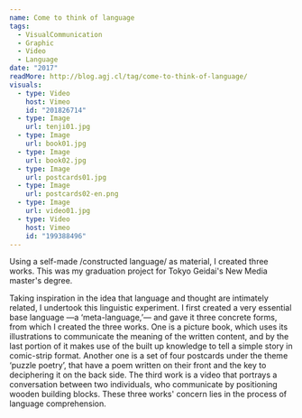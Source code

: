 ```yaml
---
name: Come to think of language
tags:
  - VisualCommunication
  - Graphic
  - Video
  - Language
date: "2017"
readMore: http://blog.agj.cl/tag/come-to-think-of-language/
visuals:
  - type: Video
    host: Vimeo
    id: "201826714"
  - type: Image
    url: tenji01.jpg
  - type: Image
    url: book01.jpg
  - type: Image
    url: book02.jpg
  - type: Image
    url: postcards01.jpg
  - type: Image
    url: postcards02-en.png
  - type: Image
    url: video01.jpg
  - type: Video
    host: Vimeo
    id: "199388496"
---
```



Using a self-made /constructed language/ as material, I created three works. This was my graduation project for Tokyo Geidai's New Media master's degree.

Taking inspiration in the idea that language and thought are intimately related, I undertook this linguistic experiment. I first created a very essential base language —a ‘meta-language,’— and gave it three concrete forms, from which I created the three works. One is a picture book, which uses its illustrations to communicate the meaning of the written content, and by the last portion of it makes use of the built up knowledge to tell a simple story in comic-strip format. Another one is a set of four postcards under the theme ‘puzzle poetry’, that have a poem written on their front and the key to deciphering it on the back side. The third work is a video that portrays a conversation between two individuals, who communicate by positioning wooden building blocks. These three works' concern lies in the process of language comprehension.

